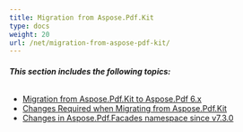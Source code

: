 ```yaml
---
title: Migration from Aspose.Pdf.Kit
type: docs
weight: 20
url: /net/migration-from-aspose-pdf-kit/
---
```


###### **This section includes the following topics:**
- [Migration from Aspose.Pdf.Kit to Aspose.Pdf 6.x](/pdf/net/migration-from-aspose-pdf-kit-to-aspose-pdf-6-x-html/)
- [Changes Required when Migrating from Aspose.Pdf.Kit](/pdf/net/changes-required-when-migrating-from-aspose-pdf-kit-html/)
- [Changes in Aspose.Pdf.Facades namespace since v7.3.0](/pdf/net/changes-in-aspose-pdf-facades-namespace-since-v7-3-0-html/)
